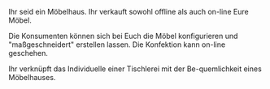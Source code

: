 Ihr seid ein Möbelhaus. Ihr verkauft sowohl offline als auch on-line Eure Möbel.

Die Konsumenten können sich bei Euch die Möbel konfigurieren und &quot;maßgeschneidert&quot; erstellen lassen. Die Konfektion kann on-line geschehen.

Ihr verknüpft das Individuelle einer Tischlerei mit der Be-quemlichkeit eines Möbelhauses.



